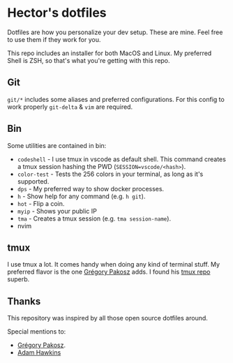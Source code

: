# Hector's dotfiles

Dotfiles are how you personalize your dev setup. These are mine. Feel free to
use them if they work for you.

This repo includes an installer for both MacOS and Linux. My preferred Shell is
ZSH, so that's what you're getting with this repo.

## Git

`git/*` includes some aliases and preferred configurations. For this config to
work properly `git-delta` & `vim` are required.

## Bin

Some utilities are contained in bin:

- `codeshell` - I use tmux in vscode as default shell.
  This command creates a tmux session hashing the PWD (`SESSION=vscode/<hash>`).
- `color-test` - Tests the 256 colors in your terminal, as long as it's supported.
- `dps` - My preferred way to show docker processes.
- `h` - Show help for any command (e.g. `h git`).
- `hot` - Flip a coin.
- `myip` - Shows your public IP
- `tma` - Creates a tmux session (e.g. `tma session-name`).
- nvim

## tmux

I use tmux a lot. It comes handy when doing any kind of terminal stuff. My
preferred flavor is the one [Grégory Pakosz][gregory] adds. I found his
[tmux repo][gregory-tmux] superb.

## Thanks

This repository was inspired by all those open source dotfiles around.

Special mentions to:

- [Grégory Pakosz][gregory].
- [Adam Hawkins][adam-dotfiles]

[adam-dotfiles]: https://github.com/ahawkins/dotfiles
[gregory]: https://github.com/gpakosz
[gregory-tmux]: https://github.com/gpakosz/.tmux
